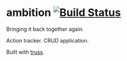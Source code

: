 # ambition [![Build Status](https://travis-ci.org/adamryman/ambition.svg?branch=master)](https://travis-ci.org/adamryman/ambition)

Bringing it back together again.

Action tracker. CRUD application.

Built with [truss](https://github.com/TuneLab/truss).
